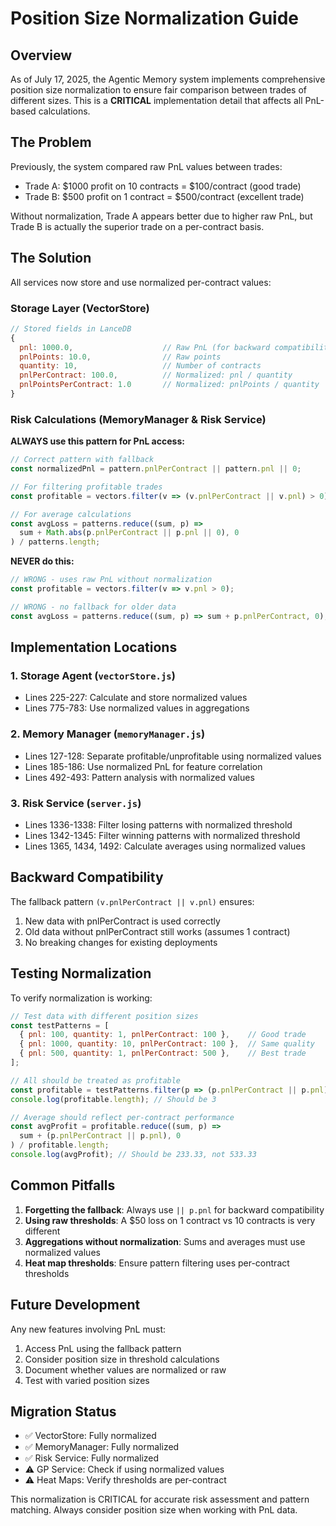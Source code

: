# Position Size Normalization Guide

## Overview

As of July 17, 2025, the Agentic Memory system implements comprehensive position size normalization to ensure fair comparison between trades of different sizes. This is a **CRITICAL** implementation detail that affects all PnL-based calculations.

## The Problem

Previously, the system compared raw PnL values between trades:
- Trade A: $1000 profit on 10 contracts = $100/contract (good trade)
- Trade B: $500 profit on 1 contract = $500/contract (excellent trade)

Without normalization, Trade A appears better due to higher raw PnL, but Trade B is actually the superior trade on a per-contract basis.

## The Solution

All services now store and use normalized per-contract values:

### Storage Layer (VectorStore)
```javascript
// Stored fields in LanceDB
{
  pnl: 1000.0,                    // Raw PnL (for backward compatibility)
  pnlPoints: 10.0,                // Raw points
  quantity: 10,                   // Number of contracts
  pnlPerContract: 100.0,          // Normalized: pnl / quantity
  pnlPointsPerContract: 1.0       // Normalized: pnlPoints / quantity
}
```

### Risk Calculations (MemoryManager & Risk Service)

**ALWAYS use this pattern for PnL access:**
```javascript
// Correct pattern with fallback
const normalizedPnl = pattern.pnlPerContract || pattern.pnl || 0;

// For filtering profitable trades
const profitable = vectors.filter(v => (v.pnlPerContract || v.pnl) > 0);

// For average calculations
const avgLoss = patterns.reduce((sum, p) => 
  sum + Math.abs(p.pnlPerContract || p.pnl || 0), 0
) / patterns.length;
```

**NEVER do this:**
```javascript
// WRONG - uses raw PnL without normalization
const profitable = vectors.filter(v => v.pnl > 0);

// WRONG - no fallback for older data
const avgLoss = patterns.reduce((sum, p) => sum + p.pnlPerContract, 0);
```

## Implementation Locations

### 1. Storage Agent (`vectorStore.js`)
- Lines 225-227: Calculate and store normalized values
- Lines 775-783: Use normalized values in aggregations

### 2. Memory Manager (`memoryManager.js`)
- Lines 127-128: Separate profitable/unprofitable using normalized values
- Lines 185-186: Use normalized PnL for feature correlation
- Lines 492-493: Pattern analysis with normalized values

### 3. Risk Service (`server.js`)
- Lines 1336-1338: Filter losing patterns with normalized threshold
- Lines 1342-1345: Filter winning patterns with normalized threshold
- Lines 1365, 1434, 1492: Calculate averages using normalized values

## Backward Compatibility

The fallback pattern `(v.pnlPerContract || v.pnl)` ensures:
1. New data with pnlPerContract is used correctly
2. Old data without pnlPerContract still works (assumes 1 contract)
3. No breaking changes for existing deployments

## Testing Normalization

To verify normalization is working:

```javascript
// Test data with different position sizes
const testPatterns = [
  { pnl: 100, quantity: 1, pnlPerContract: 100 },    // Good trade
  { pnl: 1000, quantity: 10, pnlPerContract: 100 },  // Same quality
  { pnl: 500, quantity: 1, pnlPerContract: 500 },    // Best trade
];

// All should be treated as profitable
const profitable = testPatterns.filter(p => (p.pnlPerContract || p.pnl) > 0);
console.log(profitable.length); // Should be 3

// Average should reflect per-contract performance
const avgProfit = profitable.reduce((sum, p) => 
  sum + (p.pnlPerContract || p.pnl), 0
) / profitable.length;
console.log(avgProfit); // Should be 233.33, not 533.33
```

## Common Pitfalls

1. **Forgetting the fallback**: Always use `|| p.pnl` for backward compatibility
2. **Using raw thresholds**: A $50 loss on 1 contract vs 10 contracts is very different
3. **Aggregations without normalization**: Sums and averages must use normalized values
4. **Heat map thresholds**: Ensure pattern filtering uses per-contract thresholds

## Future Development

Any new features involving PnL must:
1. Access PnL using the fallback pattern
2. Consider position size in threshold calculations
3. Document whether values are normalized or raw
4. Test with varied position sizes

## Migration Status

- ✅ VectorStore: Fully normalized
- ✅ MemoryManager: Fully normalized
- ✅ Risk Service: Fully normalized
- ⚠️ GP Service: Check if using normalized values
- ⚠️ Heat Maps: Verify thresholds are per-contract

This normalization is CRITICAL for accurate risk assessment and pattern matching. Always consider position size when working with PnL data.